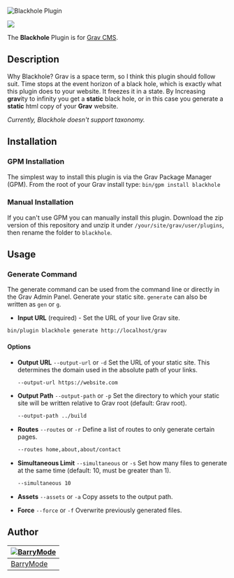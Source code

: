![Blackhole Plugin](https://user-images.githubusercontent.com/5648875/33234047-8bd21c26-d1e5-11e7-80d3-aa98f22235c6.png)

[![](https://img.shields.io/badge/paypal-donate-blue.svg)](https://www.paypal.com/cgi-bin/webscr?cmd=_donations&business=barrymode%40protonmail%2ecom&lc=EN&item_name=BarryMode&item_number=Donation&currency_code=USD)

The **Blackhole** Plugin is for [Grav CMS](http://github.com/getgrav/grav).

## Description

Why Blackhole? Grav is a space term, so I think this plugin should follow suit. Time stops at the event horizon of a black hole, which is exactly what this plugin does to your website. It freezes it in a state. By Increasing **grav**ity to infinity you get a **static** black hole, or in this case you generate a **static** html copy of your **Grav** website.

*Currently, Blackhole doesn't support taxonomy.*

## Installation

### GPM Installation

The simplest way to install this plugin is via the Grav Package Manager (GPM). From the root of your Grav install type:
`bin/gpm install blackhole`

### Manual Installation

If you can't use GPM you can manually install this plugin. Download the zip version of this repository and unzip it under `/your/site/grav/user/plugins`, then rename the folder to `blackhole`.

## Usage

### Generate Command

The generate command can be used from the command line or directly in the Grav Admin Panel. Generate your static site. `generate` can also be written as `gen` or `g`.

- **Input URL** (required) - Set the URL of your live Grav site.

```bash
bin/plugin blackhole generate http://localhost/grav
```

#### Options

- **Output URL** `--output-url` or `-d`
  Set the URL of your static site. This determines the domain used in the absolute path of your links.

  ```bash
  --output-url https://website.com
  ```

- **Output Path** `--output-path` or `-p`
  Set the directory to which your static site will be written relative to Grav root (default: Grav root).

  ```bash
  --output-path ../build
  ```

- **Routes** `--routes` or `-r`
  Define a list of routes to only generate certain pages.

  ```bash
  --routes home,about,about/contact
  ```

- **Simultaneous Limit** `--simultaneous` or `-s`
  Set how many files to generate at the same time (default: 10, must be greater than 1).

  ```bash
  --simultaneous 10
  ```

- **Assets** `--assets` or `-a`
  Copy assets to the output path.

- **Force** `--force` or `-f`
  Overwrite previously generated files.

## Author

| [![BarryMode](https://avatars3.githubusercontent.com/u/5648875?v=2&s=70)](https://twitter.com/barrymode "Follow @BarryMode on Twitter") |
|---|
| [BarryMode](https://barrymode.github.io) |
